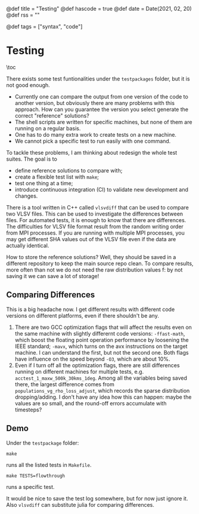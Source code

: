 @def title = "Testing"
@def hascode = true
@def date = Date(2021, 02, 20)
@def rss = ""

@def tags = ["syntax", "code"]

# Testing

\toc

There exists some test funtionalities under the `testpackages` folder, but it is not good enough.
* Currently one can compare the output from one version of the code to another version, but obviously there are many problems with this approach. How can you guarantee the version you select generate the correct "reference" solutions?
* The shell scripts are written for specific machines, but none of them are running on a regular basis.
* One has to do many extra work to create tests on a new machine.
* We cannot pick a specific test to run easily with one command.

To tackle these problems, I am thinking about redesign the whole test suites. The goal is to
* define reference solutions to compare with;
* create a flexible test list with `make`;
* test one thing at a time;
* introduce continuous integration (CI) to validate new development and changes.

There is a tool written in C++ called `vlsvdiff` that can be used to compare two VLSV files. This can be used to investigate the differences between files. For automated tests, it is enough to know that there are differences. The difficulties for VLSV file format result from the random writing order from MPI processes. If you are running with multiple MPI processes, you may get different SHA values out of the VLSV file even if the data are actually identical.

How to store the reference solutions? Well, they should be saved in a different repository to keep the main source repo clean.
To compare results, more often than not we do not need the raw distribution values f: by not saving it we can save a lot of storage!

## Comparing Differences

This is a big headache now.
I get different results with different code versions on different platforms, even if there shouldn't be any.

1. There are two GCC optimization flags that will affect the results even on the same machine with slightly differernt code versions: `-ffast-math`, which boost the floating point operation performance by loosening the IEEE standard; `-mavx`, which turns on the avx instructions on the target machine. I can understand the first, but not the second one. Both flags have influence on the speed beyond `-O3`, which are about 10%. 
2. Even if I turn off all the optimization flags, there are still differences running on different machines for multiple tests, e.g. `acctest_1_maxw_500k_30kms_1deg`. Among all the variables being saved there, the largest difference comes from `populations_vg_rho_loss_adjust`, which records the sparse distribution dropping/adding. I don't have any idea how this can happen: maybe the values are so small, and the round-off errors accumulate with timesteps?

## Demo

Under the `testpackage` folder:

```shell
make
```
runs all the listed tests in `Makefile`.

```shell
make TESTS=flowthrough
```
runs a specific test.

It would be nice to save the test log somewhere, but for now just ignore it. Also `vlsvdiff` can substitute julia for comparing differences.